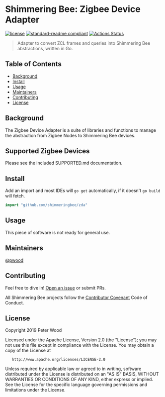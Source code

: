 # Shimmering Bee: Zigbee Device Adapter

[![license](https://img.shields.io/github/license/shimmeringbee/zda.svg)](https://github.com/shimmeringbee/zda/blob/master/LICENSE)
[![standard-readme compliant](https://img.shields.io/badge/standard--readme-OK-green.svg)](https://github.com/RichardLitt/standard-readme)
[![Actions Status](https://github.com/shimmeringbee/zda/workflows/test/badge.svg)](https://github.com/shimmeringbee/zda/actions)

> Adapter to convert ZCL frames and queries into Shimmering Bee abstractions, written in Go.

## Table of Contents

- [Background](#background)
- [Install](#install)
- [Usage](#usage)
- [Maintainers](#maintainers)
- [Contributing](#contributing)
- [License](#license)

## Background

The Zigbee Device Adapter is a suite of libraries and functions to manage the abstraction from Zigbee Nodes to Shimmering Bee devices.

## Supported Zigbee Devices

Please see the included SUPPORTED.md documentation.

## Install

Add an import and most IDEs will `go get` automatically, if it doesn't `go build` will fetch.

```go
import "github.com/shimmeringbee/zda"
```

## Usage

This piece of software is not ready for general use.

## Maintainers

[@pwood](https://github.com/pwood)

## Contributing

Feel free to dive in! [Open an issue](https://github.com/shimmeringbee/zda/issues/new) or submit PRs.

All Shimmering Bee projects follow the [Contributor Covenant](https://shimmeringbee.io/docs/code_of_conduct/) Code of Conduct.

## License

   Copyright 2019 Peter Wood

   Licensed under the Apache License, Version 2.0 (the "License");
   you may not use this file except in compliance with the License.
   You may obtain a copy of the License at

       http://www.apache.org/licenses/LICENSE-2.0

   Unless required by applicable law or agreed to in writing, software
   distributed under the License is distributed on an "AS IS" BASIS,
   WITHOUT WARRANTIES OR CONDITIONS OF ANY KIND, either express or implied.
   See the License for the specific language governing permissions and
   limitations under the License.